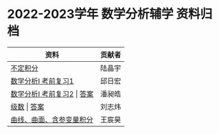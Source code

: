 # 2022-2023学年 数学分析辅学 资料归档

| 资料 | 贡献者 |
| --- | --- |
| [不定积分](indefinite_integral.pdf) | 陆晶宇 |
| [数学分析I 考前复习1](analysis1_review1.pdf) | 邱日宏 |
| [数学分析I 考前复习2](analysis1_review2.pdf) \| [答案](analysis1_review2_answer.pdf) | 潘昶皓 |
| [级数](series.pdf) \| [答案](series_answer.pdf) | 刘志炜 |
| [曲线、曲面、含参变量积分](curves_surfaces_integrals.pdf) | 王宸昊 |